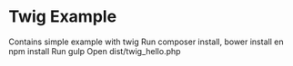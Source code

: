 # Twig Example

Contains simple example with twig
Run composer install, bower install en npm install
Run gulp
Open dist/twig_hello.php


